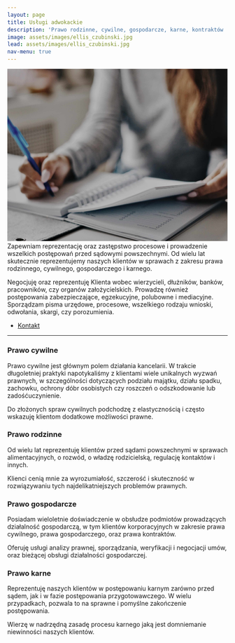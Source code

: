 ```yaml
---
layout: page
title: Usługi adwokackie
description: 'Prawo rodzinne, cywilne, gospodarcze, karne, kontraktów ...'
image: assets/images/ellis_czubinski.jpg
lead: assets/images/ellis_czubinski.jpg
nav-menu: true
---
```


<!-- Main -->
<div id="main" class="alt">

<!-- One -->
<section id="uslugi">
	<div class="inner">
<p>
<span class="image right"><img src="assets/images/noty.jpg" alt="" /></span>Zapewniam reprezentację oraz zastępstwo procesowe i prowadzenie wszelkich postępowań przed sądowymi powszechnymi. Od wielu lat skutecznie reprezentujemy naszych klientów w sprawach z zakresu prawa rodzinnego, cywilnego, gospodarczego i karnego.</p>

<p>Negocjuję oraz reprezentuję Klienta wobec wierzycieli, dłużników, banków, pracowników, czy organów założycielskich. Prowadzę również postępowania zabezpieczające, egzekucyjne, polubowne i mediacyjne. Sporządzam pisma urzędowe, procesowe, wszelkiego rodzaju wnioski, odwołania, skargi, czy porozumienia.</p>
<ul class="actions">
	<li><a href="#contact" class="button next scrolly">Kontakt</a></li>
</ul>

<hr class="major" />

<div class="row">
	<div class="6u 12u$(small)">
		<h3>Prawo cywilne</h3>
		<p>Prawo cywilne jest głównym polem działania kancelarii. W trakcie długoletniej praktyki napotykaliśmy z klientami wiele unikalnych wyzwań prawnych, w szczególności dotyczących podziału majątku, działu spadku, zachowku, ochrony dóbr osobistych czy roszczeń o odszkodowanie lub zadośćuczynienie.</p>
		<p>Do złożonych spraw cywilnych podchodzę z elastycznością i często wskazuję klientom dodatkowe możliwości prawne.</p>
	</div>
	<div class="6u$ 12u$(small)">
		<h3>Prawo rodzinne</h3>
		<p>Od wielu lat reprezentuję klientów przed sądami powszechnymi w sprawach alimentacyjnych, o rozwód, o władzę rodzicielską, regulację kontaktów i innych.</p>
		<p>Klienci cenią mnie za wyrozumiałość, szczerość i skuteczność w rozwiązywaniu tych najdelikatniejszych problemów prawnych.</p>
	</div>
	<!-- Break -->
	<div class="6u 12u$(medium)">
		<h3>Prawo gospodarcze</h3>
		<p>Posiadam wieloletnie doświadczenie w obsłudze podmiotów prowadzących działalność gospodarczą, w tym klientów korporacyjnych w zakresie prawa cywilnego, prawa gospodarczego, oraz prawa kontraktów.</p>
		<p>Oferuję usługi analizy prawnej, sporządzania, weryfikacji i negocjacji umów, oraz bieżącej obsługi działalności gospodarczej.</p>
	</div>
	<div class="6u$ 12u$(medium)">
		<h3>Prawo karne</h3>
		<p>Reprezentuję naszych klientów w postępowaniu karnym zarówno przed sądem, jak i w fazie postępowania przygotowawczego. W wielu przypadkach, pozwala to na sprawne i pomyślne zakończenie postępowania.</p>
		<p>Wierzę w nadrzędną zasadę procesu karnego jaką jest domniemanie niewinności naszych klientów.</p>
	</div>
</div>
